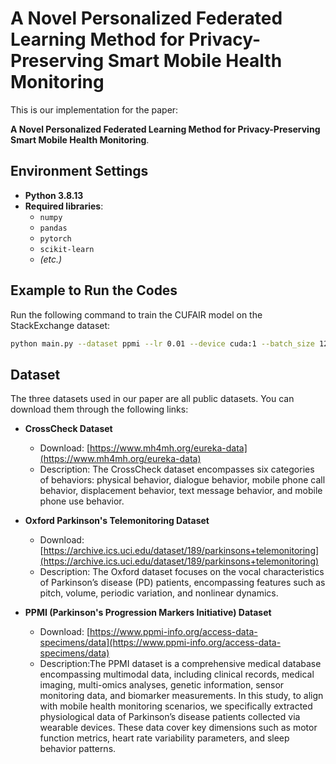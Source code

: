 # A Novel Personalized Federated Learning Method for Privacy-Preserving Smart Mobile Health Monitoring  

This is our implementation for the paper:  

**A Novel Personalized Federated Learning Method for Privacy-Preserving Smart Mobile Health Monitoring**.  




## Environment Settings  

- **Python 3.8.13**  
- **Required libraries**:  
  - `numpy`  
  - `pandas`  
  - `pytorch`  
  - `scikit-learn`  
  - *(etc.)*  

## Example to Run the Codes  

Run the following command to train the CUFAIR model on the StackExchange dataset:  

```bash
python main.py --dataset ppmi --lr 0.01 --device cuda:1 --batch_size 128 --epoch 20 --client_frac 1 --model our
```

## Dataset
The three datasets used in our paper are all public datasets. You can download them through the following links:  

- **CrossCheck Dataset**  
  - Download: [https://www.mh4mh.org/eureka-data](https://www.mh4mh.org/eureka-data)  
  - Description: The CrossCheck dataset encompasses six categories of behaviors: physical behavior, dialogue behavior, mobile phone call behavior, displacement behavior, text message behavior, and mobile phone use behavior. 

- **Oxford Parkinson's Telemonitoring Dataset**  
  - Download: [https://archive.ics.uci.edu/dataset/189/parkinsons+telemonitoring](https://archive.ics.uci.edu/dataset/189/parkinsons+telemonitoring)  
  - Description: The Oxford dataset focuses on the vocal characteristics of Parkinson’s disease (PD) patients, encompassing features such as pitch, volume, periodic variation, and nonlinear dynamics.

- **PPMI (Parkinson's Progression Markers Initiative) Dataset**  
  - Download: [https://www.ppmi-info.org/access-data-specimens/data](https://www.ppmi-info.org/access-data-specimens/data)  
  - Description:The PPMI dataset is a comprehensive medical database encompassing multimodal data, including clinical records, medical imaging, multi-omics analyses, genetic information, sensor monitoring data, and biomarker measurements. In this study, to align with mobile health monitoring scenarios, we specifically extracted physiological data of Parkinson’s disease patients collected via wearable devices. These data cover key dimensions such as motor function metrics, heart rate variability parameters, and sleep behavior patterns.

